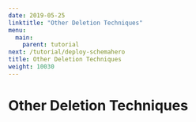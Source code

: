 ```yaml
---
date: 2019-05-25
linktitle: "Other Deletion Techniques"
menu:
  main:
    parent: tutorial
next: /tutorial/deploy-schemahero
title: Other Deletion Techniques
weight: 10030
---
```


# Other Deletion Techniques
